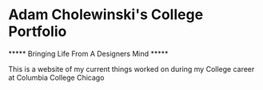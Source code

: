 #         Adam Cholewinski's College Portfolio
  ***** Bringing Life From A Designers Mind *****

This is a website of my current things worked on during my
College career at Columbia College Chicago
